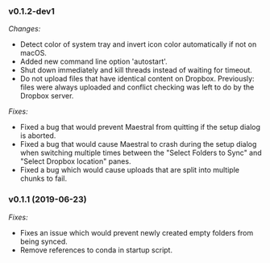 ### v0.1.2-dev1

_Changes:_

- Detect color of system tray and invert icon color automatically if not on macOS.
- Added new command line option 'autostart'.
- Shut down immediately and kill threads instead of waiting for timeout.
- Do not upload files that have identical content on Dropbox. Previously: files were 
  always uploaded and conflict checking was left to do by the Dropbox server.

_Fixes:_

- Fixed a bug that would prevent Maestral from quitting if the setup dialog is aborted.
- Fixed a bug that would cause Maestral to crash during the setup dialog when switching
  multiple times between the "Select Folders to Sync" and "Select Dropbox location" panes.
- Fixed a bug which would cause uploads that are split into multiple chunks to fail.

### v0.1.1 (2019-06-23)

_Fixes:_

- Fixes an issue which would prevent newly created empty folders from being synced.
- Remove references to conda in startup script.